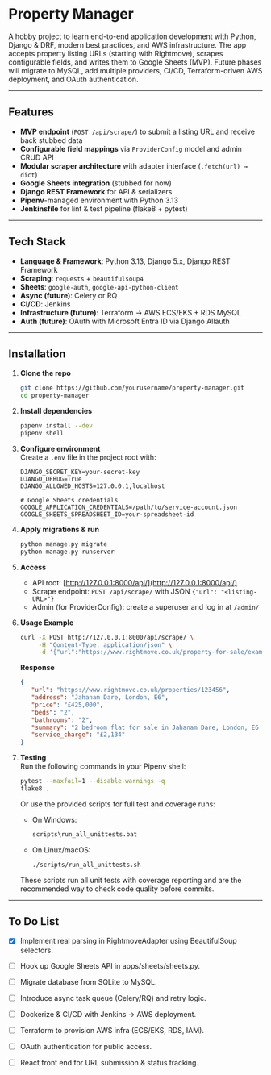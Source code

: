 # Property Manager

A hobby project to learn end-to-end application development with Python, Django & DRF, modern best practices, and AWS infrastructure. The app accepts property listing URLs (starting with Rightmove), scrapes configurable fields, and writes them to Google Sheets (MVP). Future phases will migrate to MySQL, add multiple providers, CI/CD, Terraform-driven AWS deployment, and OAuth authentication.

---

## Features

- **MVP endpoint** (`POST /api/scrape/`) to submit a listing URL and receive back stubbed data  
- **Configurable field mappings** via `ProviderConfig` model and admin CRUD API  
- **Modular scraper architecture** with adapter interface (`.fetch(url) → dict`)  
- **Google Sheets integration** (stubbed for now)  
- **Django REST Framework** for API & serializers  
- **Pipenv**-managed environment with Python 3.13  
- **Jenkinsfile** for lint & test pipeline (flake8 + pytest)  

---

## Tech Stack

- **Language & Framework**: Python 3.13, Django 5.x, Django REST Framework  
- **Scraping**: `requests` + `beautifulsoup4`  
- **Sheets**: `google-auth`, `google-api-python-client`  
- **Async (future)**: Celery or RQ  
- **CI/CD**: Jenkins  
- **Infrastructure (future)**: Terraform → AWS ECS/EKS + RDS MySQL  
- **Auth (future)**: OAuth with Microsoft Entra ID via Django Allauth  

---

## Installation

1. **Clone the repo**  
   ```bash
   git clone https://github.com/yourusername/property-manager.git
   cd property-manager
   ```

2. **Install dependencies**  
   ```bash
   pipenv install --dev
   pipenv shell
   ```

3. **Configure environment**  
   Create a `.env` file in the project root with:

   ```env
   DJANGO_SECRET_KEY=your-secret-key
   DJANGO_DEBUG=True
   DJANGO_ALLOWED_HOSTS=127.0.0.1,localhost

   # Google Sheets credentials
   GOOGLE_APPLICATION_CREDENTIALS=/path/to/service-account.json
   GOOGLE_SHEETS_SPREADSHEET_ID=your-spreadsheet-id
   ```

4. **Apply migrations & run**  
   ```bash
   python manage.py migrate
   python manage.py runserver
   ```

5. **Access**  
   - API root: [http://127.0.0.1:8000/api/](http://127.0.0.1:8000/api/)  
   - Scrape endpoint: `POST /api/scrape/` with JSON `{"url": "<listing-URL>"}`  
   - Admin (for ProviderConfig): create a superuser and log in at `/admin/`

6. **Usage Example**  
   ```bash
   curl -X POST http://127.0.0.1:8000/api/scrape/ \
        -H "Content-Type: application/json" \
        -d '{"url":"https://www.rightmove.co.uk/property-for-sale/example-1234"}'
   ```

   **Response**
   ```json
   {
      "url": "https://www.rightmove.co.uk/properties/123456",
      "address": "Jahanam Dare, London, E6",
      "price": "£425,000",
      "beds": "2",
      "bathrooms": "2",
      "summary": "2 bedroom flat for sale in Jahanam Dare, London, E6 - Rightmove.",
      "service_charge": "£2,134"
   }
   ```

7. **Testing**  
   Run the following commands in your Pipenv shell:
   ```bash
   pytest --maxfail=1 --disable-warnings -q
   flake8 .
   ```

   Or use the provided scripts for full test and coverage runs:

   - On Windows:
     ```cmd
     scripts\run_all_unittests.bat
     ```
   - On Linux/macOS:
     ```bash
     ./scripts/run_all_unittests.sh
     ```

   These scripts run all unit tests with coverage reporting and are the recommended way to check code quality before commits.

---

## To Do List

- [x] Implement real parsing in RightmoveAdapter using BeautifulSoup selectors.
- [ ] Hook up Google Sheets API in apps/sheets/sheets.py.
- [ ] Migrate database from SQLite to MySQL.
- [ ] Introduce async task queue (Celery/RQ) and retry logic.
- [ ] Dockerize & CI/CD with Jenkins → AWS deployment.
- [ ] Terraform to provision AWS infra (ECS/EKS, RDS, IAM).
- [ ] OAuth authentication for public access.
- [ ] React front end for URL submission & status tracking.

